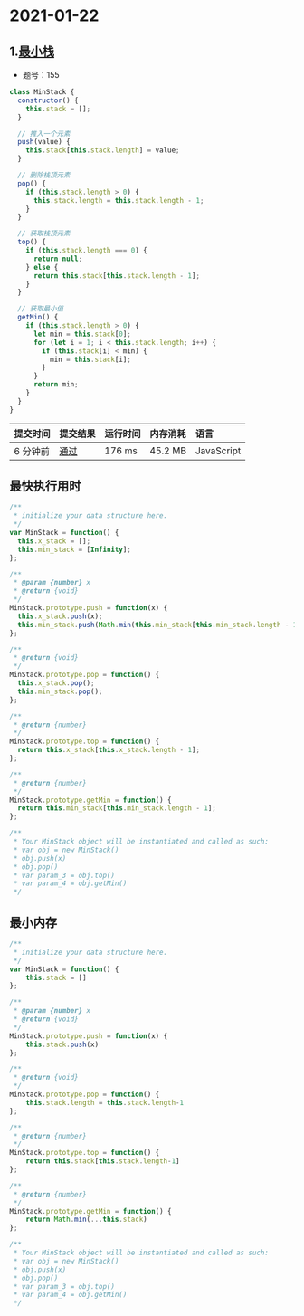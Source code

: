 # 2021-01-22

## 1.[最小栈](https://leetcode-cn.com/problems/min-stack/)

- 题号：155

```js
class MinStack {
  constructor() {
    this.stack = [];
  }

  // 推入一个元素
  push(value) {
    this.stack[this.stack.length] = value;
  }

  // 删除栈顶元素
  pop() {
    if (this.stack.length > 0) {
      this.stack.length = this.stack.length - 1;
    }
  }

  // 获取栈顶元素
  top() {
    if (this.stack.length === 0) {
      return null;
    } else {
      return this.stack[this.stack.length - 1];
    }
  }

  // 获取最小值
  getMin() {
    if (this.stack.length > 0) {
      let min = this.stack[0];
      for (let i = 1; i < this.stack.length; i++) {
        if (this.stack[i] < min) {
          min = this.stack[i];
        }
      }
      return min;
    }
  }
}

```

| 提交时间 | 提交结果                                                     | 运行时间 | 内存消耗 | 语言       |
| :------- | :----------------------------------------------------------- | :------- | :------- | :--------- |
| 6 分钟前 | [通过](https://leetcode-cn.com/submissions/detail/140441422/) | 176 ms   | 45.2 MB  | JavaScript |

## 最快执行用时

```js
/**
 * initialize your data structure here.
 */
var MinStack = function() {
  this.x_stack = [];
  this.min_stack = [Infinity];
};

/**
 * @param {number} x
 * @return {void}
 */
MinStack.prototype.push = function(x) {
  this.x_stack.push(x);
  this.min_stack.push(Math.min(this.min_stack[this.min_stack.length - 1], x));
};

/**
 * @return {void}
 */
MinStack.prototype.pop = function() {
  this.x_stack.pop();
  this.min_stack.pop();
};

/**
 * @return {number}
 */
MinStack.prototype.top = function() {
  return this.x_stack[this.x_stack.length - 1];
};

/**
 * @return {number}
 */
MinStack.prototype.getMin = function() {
  return this.min_stack[this.min_stack.length - 1];
};

/**
 * Your MinStack object will be instantiated and called as such:
 * var obj = new MinStack()
 * obj.push(x)
 * obj.pop()
 * var param_3 = obj.top()
 * var param_4 = obj.getMin()
 */
```

## 最小内存

```js
/**
 * initialize your data structure here.
 */
var MinStack = function() {
    this.stack = []
};

/** 
 * @param {number} x
 * @return {void}
 */
MinStack.prototype.push = function(x) {
    this.stack.push(x)
};

/**
 * @return {void}
 */
MinStack.prototype.pop = function() {
    this.stack.length = this.stack.length-1
};

/**
 * @return {number}
 */
MinStack.prototype.top = function() {
    return this.stack[this.stack.length-1]
};

/**
 * @return {number}
 */
MinStack.prototype.getMin = function() {
    return Math.min(...this.stack)
};

/**
 * Your MinStack object will be instantiated and called as such:
 * var obj = new MinStack()
 * obj.push(x)
 * obj.pop()
 * var param_3 = obj.top()
 * var param_4 = obj.getMin()
 */
```

